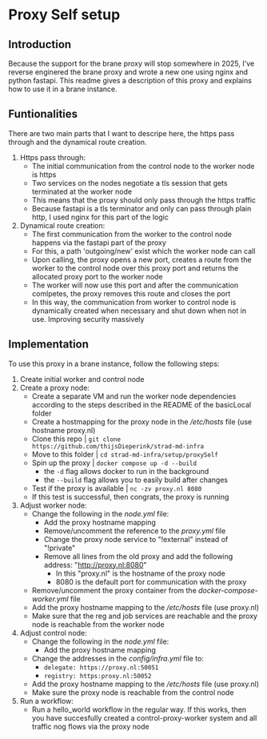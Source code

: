 # Proxy Self setup

## Introduction
Because the support for the brane proxy will stop somewhere in 2025, I've reverse enginered the brane proxy and wrote a new one using nginx and python fastapi. This readme gives a description of this proxy and explains how to use it in a brane instance.

## Funtionalities
There are two main parts that I want to descripe here, the https pass through and the dynamical route creation.
1. Https pass through:
   - The initial communication from the control node to the worker node is https
   - Two services on the nodes negotiate a tls session that gets terminated at the worker node
   - This means that the proxy should only pass through the https traffic
   - Because fastapi is a tls terminator and only can pass through plain http, I used nginx for this part of the logic 
2. Dynamical route creation:
   - The first communication from the worker to the control node happens via the fastapi part of the proxy
   - For this, a path 'outgoing/new' exist which the worker node can call
   - Upon calling, the proxy opens a new port, creates a route from the worker to the control node over this proxy port and returns the allocated proxy port to the worker node
   - The worker will now use this port and after the communication comlpetes, the proxy removes this route and closes the port
   - In this way, the communication from worker to control node is dynamically created when necessary and shut down when not in use. Improving security massively

## Implementation
To use this proxy in a brane instance, follow the following steps:
1. Create initial worker and control node
2. Create a proxy node:
   - Create a separate VM and run the worker node dependencies according to the steps described in the README of the basicLocal folder
   - Create a hostmapping for the proxy node in the */etc/hosts* file (use hostname proxy.nl)
   - Clone this repo | `git clone https://github.com/thijsDieperink/strad-md-infra`
   - Move to this folder | `cd strad-md-infra/setup/proxySelf`
   - Spin up the proxy | `docker compose up -d --build`
     - the `-d` flag allows docker to run in the background
     - the `--build` flag allows you to easily build after changes
   - Test if the proxy is available | `nc -zv proxy.nl 8080`
   - If this test is successful, then congrats, the proxy is running
3. Adjust worker node:
   - Change the following in the *node.yml* file:
     - Add the proxy hostname mapping
     - Remove/uncomment the reference to the *proxy.yml* file
     - Change the proxy node service to "!external" instead of "!private"
     - Remove all lines from the old proxy and add the following address: "http://proxy.nl:8080"
       - In this "proxy.nl" is the hostname of the proxy node
       - 8080 is the default port for communication with the proxy
   - Remove/uncomment the proxy container from the *docker-compose-worker.yml* file
   - Add the proxy hostname mapping to the */etc/hosts* file (use proxy.nl)
   - Make sure that the reg and job services are reachable and the proxy node is reachable from the worker node
4. Adjust control node:
   - Change the following in the *node.yml* file:
     - Add the proxy hostname mapping
   - Change the addresses in the *config/infra.yml* file to:
     - `delegate: https://proxy.nl:50051`
     - `registry: https:proxy.nl:50052`
   - Add the proxy hostname mapping to the */etc/hosts* file (use proxy.nl)
   - Make sure the proxy node is reachable from the control node
5. Run a workflow:
   - Run a hello_world workflow in the regular way. If this works, then you have succesfully created a control-proxy-worker system and all traffic nog flows via the proxy node 
